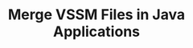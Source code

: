 ---
############################# Static ############################
layout: "autogen"
draft: false
path: "merger/java/vssm/"
otherformats: PDF BMP CSV DOC DOCM DOCX DOT DOTM DOTX EPUB Excel HTML Image MHT MHTML ODP ODS ODT OneNote OTP OTT PDF PNG POTM POTX PPS PPSM PPSX PPT PPTM PPTX PS RTF TEX TIF TIFF TSV TXT VDX Visio VSDM VSDX VSSX VSTM VSTX VSX VTX Web Word Worksheet XLAM XLS XLSB XLSM XLSX XLT XLTM XLTX XPS 

############################# Head ############################
head_title: "Merge VSSM Files via Java & J2SE Documents Merger API"
head_description: "Merge multiple VSSM files into a single file using Java documents merger API with all data, style and formatting as the source documents."

############################# Header ############################
title: "Merge VSSM Files in Java Applications"
description: "Merge multiple VSSM files into a single file using Java documents merger API. Merge selected pages or page ranges from various source documents into a single resultant document with all data, style and formatting as the source documents."

############################# SubMenu ############################
submenu:
    enable: true

############################# About ############################
about:
    enable: true
    title: "GroupDocs.Merger for Java API"
    content: |
        GroupDocs.Merger for Java library offers a simple solution to safely merge & split between a wide range of document formats including PDF, Microsoft Office (Word, Excel, PowerPoint, OneNote), OpenDocument, HTML, images and many others within .NET applications. By adding just a few lines of the code, perform several document operations such as move, remove, rotate, swap, extract or change the orientation of pages within the documents. The documents merging API also supports previewing document pages as an image to analyse the document structure, formatting and content on the page.
        
        GroupDocs.Merger APIs are well supported on all major operating systems and Java versions including J2SE 7.0 (1.7), J2SE 8.0 (1.8) and Java 10.

############################# Steps ############################
steps:
    enable: true
    title_left: "Merge Two or More VSSM Files in Java"
    content_left: |
        [GroupDocs.Merger](https://products.groupdocs.com/merger/java/) makes it easy for Java developers to merge multiple VSSM files by implementing a few easy steps.

        *   Create an instance of **Merger** class and load VSSM file.
        *   Call **Join** method of **Merger** class instance and load another VSSM file.
        *   Call **Save** method of **Merger** class instance to save the merged document.
        
    title_right: "System Requirements"
    content_right: |
        Before executing the code example below, please make sure that you have the following prerequisites installled on your system.

        *   Operating Systems: Microsoft Windows, Linux, MacOS
        *   Development Environments: NetBeans, IntelliJ IDEA, Eclipse
        *   Frameworks: Java 7 (1.7) and above
        *   Download the latest version of GroupDocs.Merger for Java from [Maven](https://repository.groupdocs.com/webapp/#/artifacts/browse/tree/General/repo/com/groupdocs/groupdocs-merger)
        
    code: |
        ```cs
        // Merge VSSM files using GroupDocs.Merger API
        // Instantiate Merger with input VSSM document
        Merger merger = new Merger("input_1.vssm"))
          {
            // Call Join method of Merger class instance and pass second source document path
            merger.Join("input_2.vssm");
            
            // Call Save method of Merger class instance to save merged document
            merger.Save("merged-file.vssm");
          }
        ```
        

demos:
    enable: true
        

about_formats:
    enable: true


more_formats:
    enable: true


back_to_top:
    enable: true
---